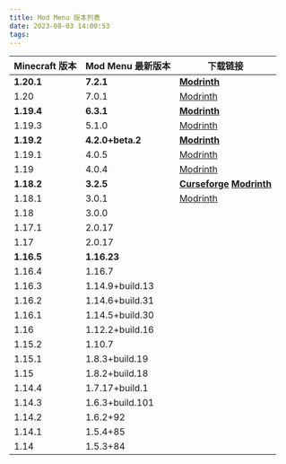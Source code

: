 ```yaml
---
title: Mod Menu 版本列表
date: 2023-08-03 14:00:53
tags:
---
```

| Minecraft 版本 | Mod Menu 最新版本 | 下载链接                                                                                                                                                        |
| -------------- | ----------------- | --------------------------------------------------------------------------------------------------------------------------------------------------------------- |
| **1.20.1**         | **7.2.1**             | **[Modrinth](https://cdn.modrinth.com/data/mOgUt4GM/versions/eTCL1uh8/modmenu-7.2.1.jar)**                                                                          |
| 1.20           | 7.0.1             | [Modrinth](https://cdn.modrinth.com/data/mOgUt4GM/versions/RTFDnTKf/modmenu-7.0.1.jar)                                                                          |
| **1.19.4**         | **6.3.1**             | **[Modrinth](https://cdn.modrinth.com/data/mOgUt4GM/versions/lMqXEzUw/modmenu-6.3.1.jar)**                                                                          |
| 1.19.3         | 5.1.0             | [Modrinth](https://cdn.modrinth.com/data/mOgUt4GM/versions/id0aLmxO/modmenu-5.1.0.jar)                                                                          |
| **1.19.2**         | **4.2.0+beta.2**      | **[Modrinth](https://cdn.modrinth.com/data/mOgUt4GM/versions/gSoPJyVn/modmenu-4.2.0-beta.2.jar)**                                                                   |
| 1.19.1         | 4.0.5             | [Modrinth](https://cdn.modrinth.com/data/mOgUt4GM/versions/4.0.5/modmenu-4.0.5.jar)                                                                             |
| 1.19           | 4.0.4             | [Modrinth](https://cdn.modrinth.com/data/mOgUt4GM/versions/4.0.4/modmenu-4.0.4.jar)                                                                             |
| **1.18.2**         | **3.2.5**             | **[Curseforge](https://edge.forgecdn.net/files/4145/213/modmenu-3.2.5.jar) [Modrinth](https://cdn.modrinth.com/data/mOgUt4GM/versions/nVxObSbX/modmenu-3.2.5.jar)** |
| 1.18.1         | 3.0.1             | [Modrinth](https://cdn.modrinth.com/data/mOgUt4GM/versions/3.0.1/modmenu-3.0.1.jar)                                                                             |
| 1.18           | 3.0.0             |                                                                                                                                                                 |
| 1.17.1         | 2.0.17            |                                                                                                                                                                 |
| 1.17           | 2.0.17            |                                                                                                                                                                 |
| **1.16.5**         | **1.16.23**           |                                                                                                                                                                 |
| 1.16.4         | 1.16.7            |                                                                                                                                                                 |
| 1.16.3         | 1.14.9+build.13   |                                                                                                                                                                 |
| 1.16.2         | 1.14.6+build.31   |                                                                                                                                                                 |
| 1.16.1         | 1.14.5+build.30   |                                                                                                                                                                 |
| 1.16           | 1.12.2+build.16   |                                                                                                                                                                 |
| 1.15.2         | 1.10.7            |                                                                                                                                                                 |
| 1.15.1         | 1.8.3+build.19    |                                                                                                                                                                 |
| 1.15           | 1.8.2+build.18    |                                                                                                                                                                 |
| 1.14.4         | 1.7.17+build.1    |                                                                                                                                                                 |
| 1.14.3         | 1.6.3+build.101   |                                                                                                                                                                 |
| 1.14.2         | 1.6.2+92          |                                                                                                                                                                 |
| 1.14.1         | 1.5.4+85          |                                                                                                                                                                 |
| 1.14           | 1.5.3+84          |                                                                                                                                                                 |
